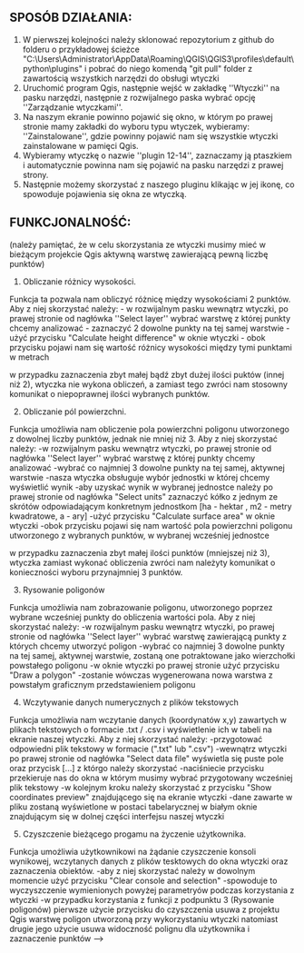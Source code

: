 ## SPOSÓB DZIAŁANIA:


1. W pierwszej kolejności należy sklonować repozytorium z github do folderu o przykładowej ścieżce "C:\Users\Administrator\AppData\Roaming\QGIS\QGIS3\profiles\default\python\plugins" i pobrać do niego komendą "git pull" folder z zawartością wszystkich narzędzi do obsługi wtyczki
2. Uruchomić program Qgis, następnie wejść w zakładkę ''Wtyczki'' na pasku narzędzi, następnie z rozwijalnego paska wybrać opcję ''Zarządzanie wtyczkami''.
3. Na naszym ekranie powinno pojawić się okno, w którym po prawej stronie mamy zakładki do wyboru typu wtyczek, wybieramy: ''Zainstalowane'', gdzie powinny pojawić nam się wszystkie wtyczki zainstalowane w pamięci Qgis.
4. Wybieramy wtyczkę o nazwie ''plugin 12-14'', zaznaczamy ją ptaszkiem i automatycznie powinna nam się pojawić na pasku narzędzi z prawej strony.
5. Następnie możemy skorzystać z naszego pluginu klikając w jej ikonę, co spowoduje pojawienia się okna ze wtyczką.



## FUNKCJONALNOŚĆ:

(należy pamiętać, że w celu skorzystania ze wtyczki musimy mieć w bieżącym projekcie Qgis aktywną warstwę zawierającą pewną liczbę punktów) 



1. Obliczanie różnicy wysokości. 

Funkcja ta pozwala nam  obliczyć różnicę między wysokościami 2 punktów.
	Aby z niej skorzystać należy:
	- w rozwijalnym pasku wewnątrz wtyczki, po prawej stronie od nagłówka ''Select layer'' wybrać warstwę z której punkty chcemy analizować
	- zaznaczyć 2 dowolne punkty na tej samej warstwie
	- użyć przycisku "Calculate height difference" w oknie wtyczki
	- obok przycisku pojawi nam się wartość różnicy wysokości między tymi punktami w metrach

w przypadku zaznaczenia zbyt małej bądź zbyt dużej ilości puktów (innej niż 2), wtyczka nie wykona obliczeń, a zamiast tego zwróci nam stosowny komunikat o niepoprawnej ilości wybranych punktów.



2. Obliczanie pól powierzchni.

Funkcja umożliwia nam obliczenie pola powierzchni poligonu utworzonego z dowolnej liczby punktów, jednak nie mniej niż 3.
	Aby z niej skorzystać należy:
	-w rozwijalnym pasku wewnątrz wtyczki, po prawej stronie od nagłówka ''Select layer'' wybrać warstwę z której punkty chcemy analizować
	-wybrać co najmniej 3 dowolne punkty na tej samej, aktywnej warstwie
   	-nasza wtyczka obsługuje wybór jednostki w której chcemy wyświetlić wynik
		-aby uzyskać wynik w wybranej jednostce należy po prawej stronie od nagłówka "Select units" zaznaczyć kółko z jednym ze skrótów odpowiadającym konkretnym jednostkom [ha - hektar , m2 - metry kwadratowe, a - ary]
	-użyć przycisku "Calculate surface area" w oknie wtyczki
	-obok przycisku pojawi się nam wartość pola powierzchni poligonu utworzonego z wybranych punktów, w wybranej wcześniej jednostce

w przypadku zaznaczenia zbyt małej ilości punktów (mniejszej niż 3), wtyczka zamiast wykonać obliczenia zwróci nam należyty komunikat o konieczności wyboru przynajmniej 3 punktów.



3. Rysowanie poligonów 

Funkcja umożliwia nam zobrazowanie poligonu, utworzonego poprzez wybrane wcześniej punkty do obliczenia wartości pola.
	Aby z niej skorzystać należy:
	-w rozwijalnym pasku wewnątrz wtyczki, po prawej stronie od nagłówka ''Select layer'' wybrać warstwę zawierającą punkty z których chcemy utworzyć poligon
	-wybrać co najmniej 3 dowolne punkty na tej samej, aktywnej warstwie, zostaną one potraktowane jako wierzchołki powstałego poligonu
	-w oknie wtyczki po prawej stronie użyć przycisku "Draw a polygon"
	-zostanie wówczas wygenerowana nowa warstwa z powstałym graficznym przedstawieniem poligonu
	


4. Wczytywanie danych numerycznych z plików tekstowych

Funkcja umożliwia nam wczytanie danych (koordynatów x,y) zawartych w plikach tekstowych o formacie .txt / .csv i wyświetlenie ich w tabeli na ekranie naszej wtyczki.
	Aby z niej skorzystać należy:
	-przygotować odpowiedni plik tekstowy w formacie (".txt" lub ".csv")
	-wewnątrz wtyczki po prawej stronie od nagłówka "Select data file" wyświetla się puste pole oraz przycisk [...] z którgo należy skorzystać
	-naciśniecie przycisku przekieruje nas do okna w którym musimy wybrać przygotowany wcześniej plik tekstowy
	-w kolejnym kroku należy skorzystać z przycisku "Show coordinates preview" znajdującego się na ekranie wtyczki
	-dane zawarte w pliku zostaną wyświetlone w postaci tabelarycznej w białym oknie znajdującym się w dolnej części interfejsu naszej wtyczki
	


5. Czyszczenie bieżącego progamu na życzenie użytkownika.

Funkcja umożliwia użytkownikowi na żądanie czyszczenie konsoli wynikowej, wczytanych danych z plików tesktowych do okna wtyczki oraz zaznaczenia obiektów.
-aby z niej skorzystać należy w dowolnym momencie użyć przycisku "Clear console and selection" 
-spowoduje to wyczyszczenie wymienionych powyżej parametryów podczas korzystania z wtyczki 
	-w przypadku korzystania z funkcji z podpunktu 3 (Rysowanie poligonów) pierwsze użycie przycisku do czyszczenia usuwa z projektu Qgis warstwę poligon utworzoną przy wykorzystaniu wtyczki
	 natomiast drugie jego użycie usuwa widoczność polignu dla użytkownika i zaznaczenie punktów -->

